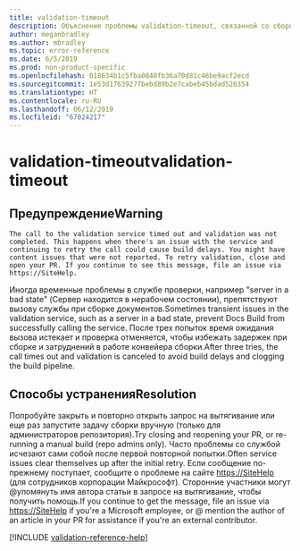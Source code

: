 ```yaml
---
title: validation-timeout
description: Объяснение проблемы validation-timeout, связанной со сборкой документов, и способа ее устранения
author: meganbradley
ms.author: mbradley
ms.topic: error-reference
ms.date: 6/5/2019
ms.prod: non-product-specific
ms.openlocfilehash: 018634b1c5fba0848fb36a70d81c46be9acf2ecd
ms.sourcegitcommit: 1e53d17639277bebd89b2e7cabeb45bdad526354
ms.translationtype: HT
ms.contentlocale: ru-RU
ms.lasthandoff: 06/12/2019
ms.locfileid: "67024217"
---
```

# <a name="validation-timeout"></a><span data-ttu-id="38806-103">validation-timeout</span><span class="sxs-lookup"><span data-stu-id="38806-103">validation-timeout</span></span>

## <a name="warning"></a><span data-ttu-id="38806-104">Предупреждение</span><span class="sxs-lookup"><span data-stu-id="38806-104">Warning</span></span>

`The call to the validation service timed out and validation was not completed. This happens when there's an issue with the service and continuing to retry the call could cause build delays. You might have content issues that were not reported. To retry validation, close and open your PR. If you continue to see this message, file an issue via https://SiteHelp.`

<span data-ttu-id="38806-105">Иногда временные проблемы в службе проверки, например "server in a bad state" (Сервер находится в нерабочем состоянии), препятствуют вызову службы при сборке документов.</span><span class="sxs-lookup"><span data-stu-id="38806-105">Sometimes transient issues in the validation service, such as a server in a bad state, prevent Docs Build from successfully calling the service.</span></span> <span data-ttu-id="38806-106">После трех попыток время ожидания вызова истекает и проверка отменяется, чтобы избежать задержек при сборке и затруднений в работе конвейера сборки.</span><span class="sxs-lookup"><span data-stu-id="38806-106">After three tries, the call times out and validation is canceled to avoid build delays and clogging the build pipeline.</span></span>

## <a name="resolution"></a><span data-ttu-id="38806-107">Способы устранения</span><span class="sxs-lookup"><span data-stu-id="38806-107">Resolution</span></span>

<span data-ttu-id="38806-108">Попробуйте закрыть и повторно открыть запрос на вытягивание или еще раз запустите задачу сборки вручную (только для администраторов репозитория).</span><span class="sxs-lookup"><span data-stu-id="38806-108">Try closing and reopening your PR, or re-running a manual build (repo admins only).</span></span> <span data-ttu-id="38806-109">Часто проблемы со службой исчезают сами собой после первой повторной попытки.</span><span class="sxs-lookup"><span data-stu-id="38806-109">Often service issues clear themselves up after the initial retry.</span></span> <span data-ttu-id="38806-110">Если сообщение по-прежнему поступает, сообщите о проблеме на сайте [https://SiteHelp](https://SiteHelp) (для сотрудников корпорации Майкрософт). Сторонние участники могут @упомянуть имя автора статьи в запросе на вытягивание, чтобы получить помощь.</span><span class="sxs-lookup"><span data-stu-id="38806-110">If you continue to get the message, file an issue via [https://SiteHelp](https://SiteHelp) if you're a Microsoft employee, or @ mention the author of an article in your PR for assistance if you're an external contributor.</span></span>

<!--make sure to add this file to your includes folder and verify the path-->
[!INCLUDE [validation-reference-help](includes/validation-reference-help.md)]
